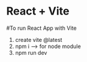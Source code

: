 # React + Vite

#To run React App with Vite 
1. create vite @latest
2. npm i --> for node module 
3. npm run dev
